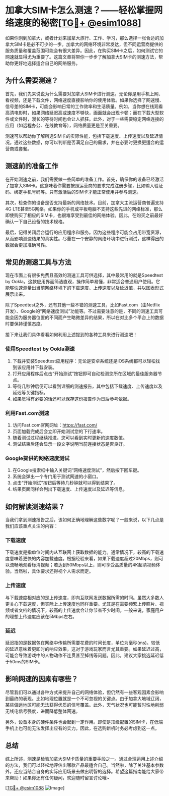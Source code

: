 # 加拿大SIM卡怎么测速？——轻松掌握网络速度的秘密[[TG💪+ @esim1088](https://t.me/s/esim1088)]

如果你刚到加拿大，或者计划来加拿大旅行、工作、学习，那么选择一张合适的加拿大SIM卡是必不可少的一步。加拿大的网络环境非常发达，但不同运营商提供的服务质量和覆盖范围可能会有很大差异。因此，在购买SIM卡之后，如何测试它的网速就显得尤为重要了。这篇文章将带你一步步了解加拿大SIM卡的测速方法，帮助你更好地选择适合自己的网络服务。

## 为什么需要测速？

首先，我们先来说说为什么需要对加拿大SIM卡进行测速。无论你是用手机上网、看视频，还是下载文件，网络速度直接影响你的使用体验。如果你选择了网速慢、信号差的SIM卡，可能会影响日常的工作效率和生活质量。例如，当你想在线观看高清电影时，如果网络延迟高或速度不够快，画面就会出现卡顿；而在下载大型软件或文件时，漫长的等待时间也会让人抓狂。此外，对于一些需要稳定网络连接的应用（如远程办公、在线教育等），网络质量更是至关重要。

测速可以帮助你了解所选SIM卡的实际性能，包括下载速度、上传速度以及延迟情况。通过这些数据，你可以判断是否满足自己的需求，并在必要时更换更适合的运营商或套餐。

## 测速前的准备工作

在开始测速之前，我们需要做一些简单的准备工作。首先，确保你的设备已经激活了加拿大SIM卡。这意味着你需要按照运营商的要求完成注册步骤，比如输入验证码、绑定手机号码等。只有激活后的SIM卡才能正常使用并参与测速。

其次，检查你的设备是否支持最新的网络技术。目前，加拿大主流运营商普遍支持4G LTE甚至5G网络。如果你的手机或平板电脑不支持这些先进的网络标准，那么即使购买了相应的SIM卡，也很难享受到最佳的网络体验。因此，在购买之前最好确认一下自己设备的技术规格。

最后，记得关闭后台运行的应用程序和服务。因为这些程序可能会占用带宽资源，从而影响测速结果的真实性。尽量在一个安静的网络环境中进行测试，这样得出的数据会更加准确可靠。

## 常见的测速工具与方法

现在市面上有很多免费且高效的测速工具可供选择，其中最常用的就是Speedtest by Ookla。这款应用界面简洁直观，操作简单易懂，非常适合普通用户使用。它能够快速测量出当前网络环境下的下载速度、上传速度以及延迟值，并以图表形式展示出来。

除了Speedtest之外，还有其他一些不错的测速工具，比如Fast.com（由Netflix开发）、Google的“网络速度测试”功能等。不过需要注意的是，不同的测速工具可能会因为服务器位置的不同而产生略微差异的结果，所以在对比多个平台上的数据时要保持谨慎态度。

接下来让我们具体看看如何利用上述提到的各种工具来进行测速吧！

### 使用Speedtest by Ookla测速

1. 下载并安装Speedtest应用程序：无论是安卓系统还是iOS系统都可以轻松找到该应用并下载安装。
2. 打开应用程序后点击“开始测试”按钮即可自动检测您所在区域的最佳服务器节点。
3. 等待几秒钟后便可以看到详细的测速报告，其中包括下载速度、上传速度以及延迟等关键指标。
4. 如果觉得有必要的话还可以保存这份报告作为日后参考依据。

### 利用Fast.com测速

1. 访问Fast.com官网网址：https://fast.com/
2. 页面加载完成后会立即开始测试您的下行速率。
3. 随着测试过程继续推进，您可以看到实时更新的速度数值。
4. 测试结束后还会显示一段文字说明当前连接状态是否良好。

### Google提供的网络速度测试

1. 在Google搜索框中输入关键词“网络速度测试”，然后按下回车键。
2. 系统会弹出一个专门用于测试网速的小窗口。
3. 点击“开始测试”按钮后等待几秒钟就可以得到结果了。
4. 结果页面同样会列出下载速度、上传速度以及延迟等信息。

## 如何解读测速结果？

当我们拿到测速报告之后，该如何正确地理解这些数字呢？一般来说，以下几点是我们应该重点关注的内容：

### 下载速度

下载速度是指单位时间内从互联网上获取数据的能力。通常情况下，较高的下载速度意味着更快的内容加载速度。根据经验来看，如果下载速度超过20Mbps，则可以流畅地观看标清视频；若达到50Mbps以上，则可享受高质量的4K超清视频体验。当然啦，具体要求还得视个人需求而定。

### 上传速度

与下载速度相对应的是上传速度，即向互联网发送数据所需的时间。虽然大多数人更关心下载速度，但实际上上传速度也同样重要。尤其是在需要频繁上传照片、视频或者文档的情况下，较高的上传速度会让你节省不少时间。一般来说，家庭用户的理想上传速度应该在5Mbps左右。

### 延迟

延迟指的是数据包在网络中传输所需要花费的时间长度，单位为毫秒(ms)。较低的延迟意味着更即时的响应效果，这对于游戏玩家而言尤其重要。如果延迟过高，可能会导致游戏中的人物动作不连贯甚至掉线等问题。因此，建议大家挑选延迟低于50ms的SIM卡。

## 影响网速的因素有哪些？

尽管我们可以通过各种方式来提升自己的网络体验，但仍然有一些客观因素会影响到最终的表现。比如地理位置就是一个不可忽视的关键点。由于加拿大地域辽阔，某些偏远地区可能无法获得优质的信号覆盖。此外，天气状况也可能暂时性地削弱无线电信号强度，进而降低整体网速。

另外，设备本身的硬件条件也会起到一定作用。即使是顶级配置的SIM卡，在低端手机上也可能无法发挥出应有的实力。因此，在选购新机时务必考虑到这一点。

## 总结

综上所述，测速是检验加拿大SIM卡质量的重要手段之一。通过合理运用上述介绍的方法，我们可以轻松地评估出哪款产品最适合自己。当然啦，除了关注基本参数外，还应当结合自身的实际应用场景去做出明智的选择。希望这篇指南能给大家带来帮助！如果你还有任何疑问，欢迎随时留言讨论哦~

[[TG💪+ @esim1088](https://t.me/s/esim1088) ![Image](https://i.postimg.cc/4NQfJmqS/Snipaste-2025-05-13-00-14-12.png)]